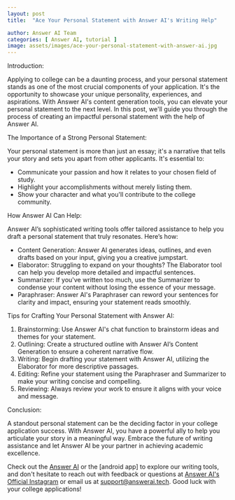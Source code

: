 ```yaml
---
layout: post
title:  "Ace Your Personal Statement with Answer AI's Writing Help"

author: Answer AI Team
categories: [ Answer AI, tutorial ]
image: assets/images/ace-your-personal-statement-with-answer-ai.jpg
---
```


Introduction:

Applying to college can be a daunting process, and your personal statement stands as one of the most crucial components of your application. It's the opportunity to showcase your unique personality, experiences, and aspirations. With Answer AI's content generation tools, you can elevate your personal statement to the next level. In this post, we'll guide you through the process of creating an impactful personal statement with the help of Answer AI.

The Importance of a Strong Personal Statement:

Your personal statement is more than just an essay; it's a narrative that tells your story and sets you apart from other applicants. It's essential to:

- Communicate your passion and how it relates to your chosen field of study.
- Highlight your accomplishments without merely listing them.
- Show your character and what you'll contribute to the college community.

How Answer AI Can Help:

Answer AI’s sophisticated writing tools offer tailored assistance to help you draft a personal statement that truly resonates. Here’s how:

- Content Generation: Answer AI generates ideas, outlines, and even drafts based on your input, giving you a creative jumpstart.
- Elaborator: Struggling to expand on your thoughts? The Elaborator tool can help you develop more detailed and impactful sentences.
- Summarizer: If you've written too much, use the Summarizer to condense your content without losing the essence of your message.
- Paraphraser: Answer AI's Paraphraser can reword your sentences for clarity and impact, ensuring your statement reads smoothly.

Tips for Crafting Your Personal Statement with Answer AI:

1. Brainstorming: Use Answer AI's chat function to brainstorm ideas and themes for your statement.
2. Outlining: Create a structured outline with Answer AI’s Content Generation to ensure a coherent narrative flow.
3. Writing: Begin drafting your statement with Answer AI, utilizing the Elaborator for more descriptive passages.
4. Editing: Refine your statement using the Paraphraser and Summarizer to make your writing concise and compelling.
5. Reviewing: Always review your work to ensure it aligns with your voice and message.

Conclusion:

A standout personal statement can be the deciding factor in your college application success. With Answer AI, you have a powerful ally to help you articulate your story in a meaningful way. Embrace the future of writing assistance and let Answer AI be your partner in achieving academic excellence.

Check out the [Answer AI][answerai-website] or the [android app] to explore our writing tools, and don't hesitate to reach out with feedback or questions at [Answer AI's Official Instagram][answerai-insta] or email us at [support@answerai.tech][answerai-support]. Good luck with your college applications!

[answerai-website]: https://answerai.tech
[answerai-insta]:  https://instagram.com/answerai.tech 
[answerai-support]: support@answerai.tech
[android-app]: https://play.google.com/store/apps/details?id=com.muhammadbilalmoten.answerai 